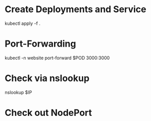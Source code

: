 # Create Deployments and Service
kubectl apply -f .

# Port-Forwarding
kubectl -n website port-forward $POD 3000:3000 

# Check via nslookup
nslookup $IP

# Check out NodePort
